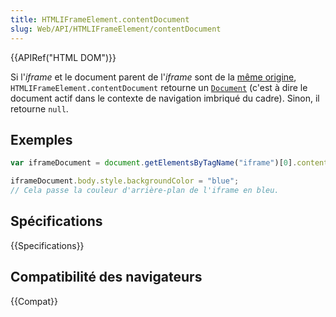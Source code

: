 ```yaml
---
title: HTMLIFrameElement.contentDocument
slug: Web/API/HTMLIFrameElement/contentDocument
---
```


{{APIRef("HTML DOM")}}

Si l'<i lang="en">iframe</i> et le document parent de l'<i lang="en">iframe</i> sont de la [même origine](/fr/docs/Web/Security/Same-origin_policy), `HTMLIFrameElement.contentDocument` retourne un [`Document`](/fr/docs/Web/API/Document) (c'est à dire le document actif dans le contexte de navigation imbriqué du cadre). Sinon, il retourne `null`.

## Exemples

```js
var iframeDocument = document.getElementsByTagName("iframe")[0].contentDocument;

iframeDocument.body.style.backgroundColor = "blue";
// Cela passe la couleur d'arrière-plan de l'iframe en bleu.
```

## Spécifications

{{Specifications}}

## Compatibilité des navigateurs

{{Compat}}
